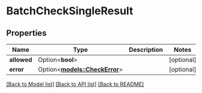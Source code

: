 # BatchCheckSingleResult

## Properties

Name | Type | Description | Notes
------------ | ------------- | ------------- | -------------
**allowed** | Option<**bool**> |  | [optional]
**error** | Option<[**models::CheckError**](CheckError.md)> |  | [optional]

[[Back to Model list]](../README.md#documentation-for-models) [[Back to API list]](../README.md#documentation-for-api-endpoints) [[Back to README]](../README.md)



